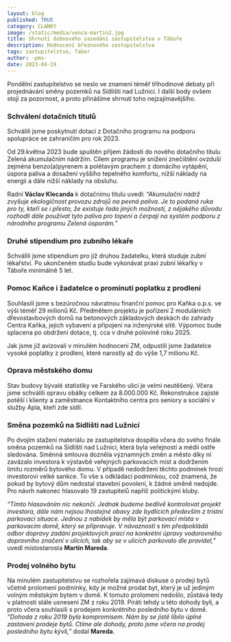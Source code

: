 ```yaml
---
layout: blog
published: TRUE
category: CLANKY
image: /static/media/venca-martin2.jpg
title: Shrnutí dubnového zasedání zastupitelstva v Táboře
description: Hodnocení březnového zastupitelstva
tags: zastupitelstvo, Tabor
author: -pms-
date: 2023-04-19
---
```

Pondělní zastupitelstvo se neslo ve znamení téměř tříhodinové debaty při projednávání směny pozemků na Sídlišti nad Lužnicí. I další body ovšem stojí za pozornost, a proto přinášíme shrnutí toho nejzajímavějšího.  


### Schválení dotačních titulů
Schválili jsme poskytnutí dotací z Dotačního programu na podporu spolupráce se zahraničím pro rok 2023. 

Od 29.května 2023 bude spuštěn příjem žádosti do nového dotačního titulu Zelená akumulačním nádržím. Cílem programu je snížení znečištění ovzduší zejména benzo(a)pyrenem a polétavým prachem z domácího vytápění, úspora paliva a dosažení vyššího tepelného komfortu, nižší náklady na energii a dále nižší náklady na obsluhu.

Radní **Václav Klecanda** k dotačnímu titulu uvedl:  *“Akumulační nádrž zvyšuje ekologičnost provozu zdrojů na pevná paliva. Je to podaná ruka pro ty, kteří se i přesto, že existuje řada jiných možností, z nějakého důvodu rozhodli dále používat tyto paliva pro topení a čerpají na systém podporu z národního programu Zelená úsporám.”* 

### Druhé stipendium pro zubního lékaře

Schválili jsme stipendium pro již druhou žadatelku, která studuje zubní lékařství. Po ukončeném studiu bude vykonávat praxi zubní lékařky v Táboře minimálně 5 let. 

### Pomoc Kaňce i žadatelce o prominutí poplatku z prodlení

Souhlasili jsme s bezúročnou návratnou finanční pomoc pro Kaňka o.p.s. ve výši téměř 29 milionů Kč. Předmětem projektu je pořízení 2 modulárních dřevostavbových domů na betonových základových deskách do zahrady Centra Kaňka, jejich vybavení a připojení na inženýrské sítě. Výpomoc bude splacena po obdržení dotace, tj. cca v druhé polovině roku 2025.

Jak jsme již avizovali v minulém hodnocení ZM, odpustili jsme žadatelce vysoké poplatky z prodlení, které narostly až do výše 1,7 milionu Kč.  

### Oprava městského domu

Stav budovy bývalé statistiky ve Farského ulici je velmi neutěšený. Včera jsme schválili opravu obálky celkem za 8.000.000 Kč. Rekonstrukce zajisté potěší i klienty a zaměstnance Kontaktního centra pro seniory a sociální v služby Apla, kteří zde sídlí.

### Směna pozemků na Sídlišti nad Lužnicí

Po dvojím stažení materiálu ze zastupitelstva dospěla včera do svého finále směna pozemků na Sídlišti nad Lužnicí, která byla veřejností a médii ostře sledována. Směnná smlouva dozněla významných změn a město díky ní zavázalo investora k výstavbě veřejných parkovacích míst a dodržením limitu rozměrů bytového domu. V případě nedodržení těchto podmínek hrozí investorovi velké sankce. To vše s odkládací podmínkou, což znamená, že pokud by bytový dům nedostal stavební povolení, k žádné směně nedojde. Pro návrh nakonec hlasovalo 19 zastupitelů napříč politickými kluby.

 *“Tímto hlasováním nic nekončí. Jednak budeme bedlivě kontrolovat projekt investora, dále nám nejsou lhostejné obavy zde bydlících především z tristní parkovací situace. Jednou z nabídek by měla být parkovací místa v parkovacím domě, který se připravuje. V návaznosti s tím předpokládá odbor dopravy zadání projektových prací na konkrétní úpravy vodorovného dopravního značení v ulicích, tak aby se v ulicích parkovalo dle pravidel,”* uvedl místostarosta **Martin Mareda**.

### Prodej volného bytu

Na minulém zastupitelstvu se rozhořela zajímavá diskuse o prodeji bytů včetně prolomení podmínky, kdy je možné prodat byt, který je už jediným volným městským bytem v domě. K tomuto prolomení nedošlo, zůstává tedy v platnosti stále usnesení ZM z roku 2019. Piráti tehdy u této dohody byli, a proto včera souhlasili s prodejem konkrétního  posledního bytu v domě. *“Dohoda z roku 2019 byla kompromisem. Nám by se jistě líbilo úplné zastavení prodeje bytů. Ctíme ale dohody, proto jsme včera na prodej posledního bytu kývli,”* dodal **Mareda**.  

